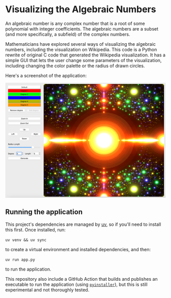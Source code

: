 # Visualizing the Algebraic Numbers

An algebraic number is any complex number that is a root of some polynomial with integer coefficients. The algebraic numbers
are a subset (and more specifically, a subfield) of the complex numbers.

Mathematicians have explored several ways of visualizing the algebraic numbers, including the visualization on Wikipedia. This code
is a Python rewrite of original C code that generated the Wikipedia visualization. It has a simple GUI that lets the user change
some parameters of the visualization, including changing the color palette or the radius of drawn circles.

Here's a screenshot of the application:

![image](assets/screenshot.png)

## Running the application

This project's dependencies are managed by [uv](https://github.com/astral-sh/uv), so if you'll need to install this first. Once installed, run:

```uv venv && uv sync```

to create a virtual environment and installed dependencies, and then:

```uv run app.py```

to run the application.

This repository also include a GitHub Action that builds and publishes an executable to run the application (using [`pyinstaller`](https://pyinstaller.org/en/stable/)), but this is still experimental and not thoroughly tested.